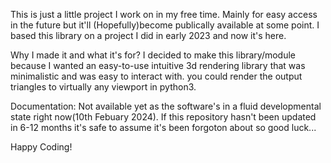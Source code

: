 
 
 This is just a little project I work on 
 in my free time. Mainly for easy access 
 in the future but it'll (Hopefully)become 
 publically available at some point. I 
 based this library on a project I did 
 in early 2023 and now it's here. 
 
 Why I made it and what it's for? 
 I decided to make this library/module 
 because I wanted an easy-to-use 
 intuitive 3d rendering library that
 was minimalistic and was easy to 
 interact with. you could render the
 output triangles to virtually any 
 viewport in python3.

 Documentation:
 Not available yet as the software's
 in a fluid developmental state right
 now(10th Febuary 2024). If this
 repository hasn't been updated in 6-12 
 months it's safe to assume it's been
 forgoton about so good luck...

 Happy Coding! 
